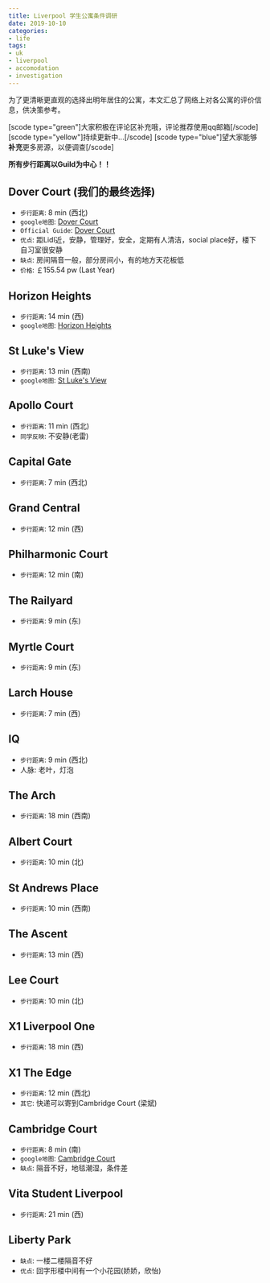 ```yaml
---
title: Liverpool 学生公寓条件调研
date: 2019-10-10
categories:
- life
tags:
- uk
- liverpool
- accomodation
- investigation
---
```

为了更清晰更直观的选择出明年居住的公寓，本文汇总了网络上对各公寓的评价信息，供决策参考。


<!--more-->

[scode type="green"]大家积极在评论区补充哦，评论推荐使用qq邮箱[/scode]
[scode type="yellow"]持续更新中...[/scode]
[scode type="blue"]望大家能够**补充**更多房源，以便调查[/scode]


**所有步行距离以Guild为中心！！**   



## Dover Court (我们的最终选择)

+ `步行距离`: 8 min (西北)
+ `google地图`: [Dover Court](https://www.google.com/maps/dir/53.4060943,-2.9635088/dover+court/@53.4073115,-2.9710734,16z/data=!3m1!4b1!4m9!4m8!1m1!4e1!1m5!1m1!1s0x487b2117f02af11d:0xa8248cb9d60eb03d!2m2!1d-2.9700754!2d53.408129)
+ `Official Guide`: [Dover Court](https://www.youtube.com/watch?v=lMyNP1edztE)
+ `优点`: 距Lidl近，安静，管理好，安全，定期有人清洁，social place好，楼下自习室很安静
+ `缺点`: 房间隔音一般，部分房间小，有的地方天花板低
+ `价格`: ￡155.54 pw (Last Year)




## Horizon Heights

+ `步行距离`: 14 min (西)
+ `google地图`: [Horizon Heights](https://www.google.com/maps/place/Unite+Students+-+Horizon+Heights/@53.4063639,-2.9762904,14.73z/data=!4m5!3m4!1s0x0:0xeb3661ed145a9ca6!8m2!3d53.4068673!4d-2.9785214)

## St Luke's View

+ `步行距离`: 13 min (西南)
+ `google地图`: [St Luke's View](https://www.google.com/maps/place/Unite+Students+-+St+Luke's+View,+Liverpool/@53.4032851,-2.9832055,15.1z/data=!4m5!3m4!1s0x487b2123d300f157:0x7aa4464b82196264!8m2!3d53.4026763!4d-2.975033)

## Apollo Court

+ `步行距离`: 11 min (西北)
+ `同学反映`: 不安静(老雷)

## Capital Gate

+ `步行距离`: 7 min (西北)

## Grand Central

+ `步行距离`: 12 min (西)

## Philharmonic Court

+ `步行距离`: 12 min (南)

## The Railyard

+ `步行距离`: 9 min (东)

## Myrtle Court

+ `步行距离`: 9 min (东)

## Larch House

+ `步行距离`: 7 min (西)

## IQ

+ `步行距离`: 9 min (西北) 
+ 人脉: 老叶，灯泡

## The Arch

+ `步行距离`: 18 min (西南)

## Albert Court

+ `步行距离`: 10 min (北)

## St Andrews Place

+ `步行距离`: 10 min (西南)

## The Ascent

+ `步行距离`: 13 min (西)

## Lee Court

+ `步行距离`: 10 min (北)

## X1 Liverpool One

+ `步行距离`: 18 min (西)

## X1 The Edge

+ `步行距离`: 12 min (西北)
+ `其它`: 快递可以寄到Cambridge Court (梁斌)

## Cambridge Court

+ `步行距离`: 8 min (南)
+ `google地图`: [Cambridge Court](https://www.google.com/maps/dir/53.4060907,-2.963637/Cambridge+Ct,+Liverpool/@53.4043312,-2.9678762,17z/data=!3m1!4b1!4m9!4m8!1m1!4e1!1m5!1m1!1s0x487b2118d373aed7:0x8824353bb8192424!2m2!1d-2.967738!2d53.4026346)
+ `缺点`: 隔音不好，地毯潮湿，条件差

## Vita Student Liverpool

+ `步行距离`: 21 min (西)


## Liberty Park

+ `缺点`: 一楼二楼隔音不好
+ `优点`: 回字形楼中间有一个小花园(娇娇，欣怡)